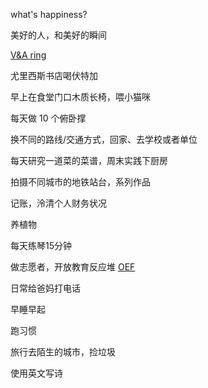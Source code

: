 what's happiness? 

美好的人，和美好的瞬间

[V&A ring](http://collections.vam.ac.uk/item/O228374/ring-unknown/)

尤里西斯书店喝伏特加

早上在食堂门口木质长椅，喂小猫咪

每天做 10 个俯卧撑

换不同的路线/交通方式，回家、去学校或者单位

每天研究一道菜的菜谱，周末实践下厨房

拍摄不同城市的地铁站台，系列作品

记账，泠清个人财务状况

养植物

每天练琴15分钟

做志愿者，开放教育反应堆 [OEF](https://oef.org.cn/)

日常给爸妈打电话

早睡早起

跑习惯

旅行去陌生的城市，捡垃圾

使用英文写诗
